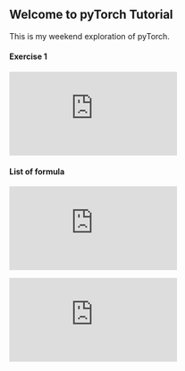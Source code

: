## Welcome to pyTorch Tutorial
This is my weekend exploration of pyTorch.

#### Exercise 1
![First equation](http://latex.codecogs.com/gif.latex?loss%28w%29%3D%5Cfrac%7B1%7D%7BN%7D%5Csum_%7Bn%3D1%7D%5E%7BN%7D%28%20%5Chat%7By%7D_%7Bn%7D%20-%20y_%7Bn%7D%20%29)

<!---
loss(w)=\frac{1}{N}\sum_{n=1}^{N}( \hat{y}_{n} - y_{n} ))
-->

#### List of formula 

![Loss](http://latex.codecogs.com/gif.latex?loss%3D%28%20%5Chat%7By%7D%20-%20y%20%29%5E%7B2%7D%3D%28x%20*%20w%20-%20y%29%5E%7B2%7D%29)

<!--- loss=( \hat{y} - y )^{2}=(x * w - y)^{2})  -->
<!---  -->

![Yhat](http://latex.codecogs.com/gif.latex?%5Chat%7By%7D%3D%28x%20*%20w%29)

<!---  \hat{y}=(x * w) -->
